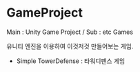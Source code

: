 # GameProject

Main : Unity Game Project / Sub : etc Games

유니티 엔진을 이용하여 이것저것 만들어보는 게임. 

- Simple TowerDefense : 타워디펜스 게임
